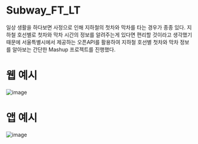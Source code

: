 # Subway_FT_LT
일상 생활을 하다보면 사정으로 인해 지하철의 첫차와 막차를 타는 경우가 종종 있다. 지하철 호선별로 첫차와 막차 시간의 정보를 알려주는게 있다면 편리할 것이라고 생각했기 때문에 서울특별시에서 제공하는 오픈API를 활용하여 지하철 호선별 첫차와 막차 정보를 알아보는 간단한 Mashup 프로젝트를 진행했다.

# 웹 예시
![image](https://user-images.githubusercontent.com/100117884/178236103-740172e8-1f8e-47b4-b291-af60042af976.png)

# 앱 예시
![image](https://user-images.githubusercontent.com/100117884/178236025-1259fa51-8b1e-41aa-a571-ca0cae5a7b97.png)



